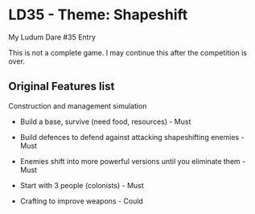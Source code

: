 # LD35 - Theme: Shapeshift
My Ludum Dare #35 Entry

This is not a complete game.
I may continue this after the competition is over.

## Original Features list
Construction and management simulation

- Build a base, survive (need food, resources) - Must

- Build defences to defend against attacking shapeshifting enemies - Must

- Enemies shift into more powerful versions until you eliminate them - Must

- Start with 3 people (colonists) - Must

- Crafting to improve weapons - Could
